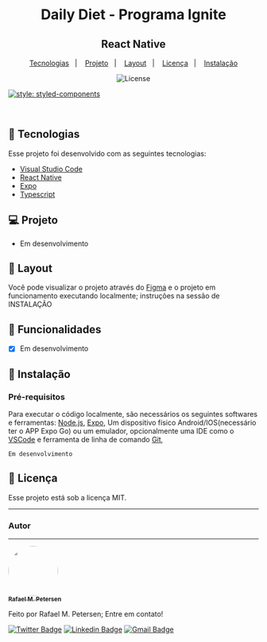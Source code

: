 <h1 align="center">  Daily Diet - Programa Ignite</h1>
<h2 align="center"> React Native </h2>

<p align="center">
  <a href="#-tecnologias">Tecnologias</a>&nbsp;&nbsp;&nbsp;|&nbsp;&nbsp;&nbsp;
  <a href="#-projeto">Projeto</a>&nbsp;&nbsp;&nbsp;|&nbsp;&nbsp;&nbsp;
  <a href="#-layout">Layout</a>&nbsp;&nbsp;&nbsp;|&nbsp;&nbsp;&nbsp;
  <a href="#memo-licença">Licença</a>&nbsp;&nbsp;&nbsp;|&nbsp;&nbsp;&nbsp;
  <a href="#-instalação">Instalação</a>
</p>

<p align="center">
  <img alt="License" src="https://img.shields.io/static/v1?label=license&message=MIT&color=49AA26&labelColor=000000">
</p>
<p align="center">

[![style: styled-components](https://img.shields.io/badge/style-%F0%9F%92%85%20styled--components-orange.svg?colorB=daa357&colorA=db748e)](https://github.com/styled-components/styled-components)

</p>

<br>

<!-- <p align="center">
  <img alt="imagem com as telas do projeto, mostrando as etapas e funcionalidades do app" src="./.github/preview.jpg" width="80%">
</p> -->

## 🚀 Tecnologias

Esse projeto foi desenvolvido com as seguintes tecnologias:

- [Visual Studio Code](https://code.visualstudio.com/)
- [React Native](https://reactnative.dev/)
- [Expo](https://expo.dev)
- [Typescript](https://www.typescriptlang.org/)

## 💻 Projeto

<!-- Projeto do programa Ignite da Rocketseat, um App para plataforma móvel que permite criar Turmas, adicionar participantes em times separados, remover participantes e turmas, o projeto visa compreender os conteúdos apresentados na etapa 2 do programa ignite do módulo React-native, entre os conceitos estão:

- CSS-in-JS
- Styled Components
- Path Mapping
- Navegação
- Async Storage -->

- Em desenvolvimento

<!-- ## 📋 Além do código

Além do desafio proposto, foi adicionada a persistência dos dados mesmo ao encerrar o app e executá-lo novamente, utilizando a biblioteca [@react-native-async-storage/async-storage] (https://react-native-async-storage.github.io/async-storage/docs/usage/), além da utilização do hook useEffect para observar a mudança de estado do vetor que armazena as tarefas e sincronizar com o armazenament assíncrono. -->

## 🔖 Layout

Você pode visualizar o projeto através do [Figma](https://www.figma.com/community/file/1218573349379609244) e o projeto em funcionamento <!-- com [EXPO Snack](https://snack.expo.dev/@r.petersen/github.com-rmpetersen86-rocketseat:ignite-todo-list?platform=android). Ou, --> executando localmente; instruções na sessão de INSTALAÇÃO

## 📄 Funcionalidades

<!-- - [x] Criar uma turma.
- [x] Impedir criar turma sem nome.
- [x] Adicionar participantes a turma.
- [x] Impedir de adicionar participantes sem nome.
- [x] Escolher qual time o participante fará parte.
- [x] Impedir participantes duplicados por turmas.
- [x] Remover uma participante.
- [x] Remover uma turma e seus participantes. -->

- [x] Em desenvolvimento

## 📝 Instalação

### Pré-requisitos

Para executar o código localmente, são necessários os seguintes softwares e ferramentas: [Node.js](https://nodejs.org/en/), [Expo](https://expo.io/), Um dispositivo físico Android/IOS(necessário ter o APP Expo Go) ou um emulador, opcionalmente uma IDE como o [VSCode](https://code.visualstudio.com/) e ferramenta de linha de comando [Git](https://git-scm.com/),

```
Em desenvolvimento
```

<!-- ```
# Clone ou baixe este repositório.

$ git clone https://github.com/rmpetersen86/rocketseat/ignite/igniteTeams.git

# Acesse o diretório onde o repositório foi clonado ou baixado
#Caso tenha sido baixado, descompacte o arquivo e acesse o diretório
$ cd igniteTeams

# Instale as dependências
$ npm install

# Execute aplicação
$ npx expo start

# Leia o Código QR com o APP Expo GO ou com a Câmera do seu dispositivo ou, com o emulador aberto, no terminal onde o APP está sendo executado, pressione "a" para executar no emulador Android ou "i" para executar no emulador IOS

``` -->

## :memo: Licença

Esse projeto está sob a licença MIT.

---

### Autor

---

<a href="https://www.linkedin.com/in/rafael-petersen-ab827a14a/">
 <img style="border-radius: 50%;" src="https://github.com/rmpetersen86.png?size=100" width="100px; rounded" alt=""/>
 <br />
 <sub><b>Rafael M. Petersen</b></sub></a> <!-- <a href="https://www.linkedin.com/in/rafael-petersen-ab827a14a/" title="RMPetersen"></a> -->

Feito por Rafael M. Petersen; Entre em contato!

[![Twitter Badge](https://img.shields.io/badge/-@rafaelpetersen1-1ca0f1?style=flat-square&labelColor=1ca0f1&logo=twitter&logoColor=white&link=https://twitter.com/rafaelpetersen1)](https://twitter.com/rafaelpetersen1) [![Linkedin Badge](https://img.shields.io/badge/-Rafael-blue?style=flat-square&logo=Linkedin&logoColor=white&link=www.linkedin.com/in/rafael-petersen-ab827a14a)](www.linkedin.com/in/rafael-petersen-ab827a14a)
[![Gmail Badge](https://img.shields.io/badge/-rafael.petersen86@gmail.com-c14438?style=flat-square&logo=Gmail&logoColor=white&link=mailto:rafael.petersen86@gmail.com)](mailto:rafael.petersen86@gmail.com)
